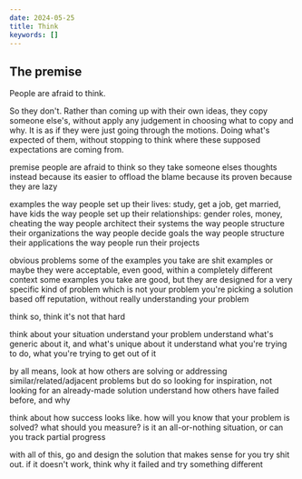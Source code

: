 ```yaml
---
date: 2024-05-25
title: Think
keywords: []
---
```

## The premise

People are afraid to think.

So they don't. Rather than coming up with their own ideas, they copy someone else's, without apply any judgement in choosing what to copy and why. It is as if they were just going through the motions. Doing what's expected of them, without stopping to think where these supposed expectations are coming from.


premise
  people are afraid to think
  so they take someone elses thoughts instead
  because its easier to offload the blame
  because its proven
  because they are lazy

examples
  the way people set up their lives: study, get a job, get married, have kids
  the way people set up their relationships: gender roles, money, cheating
  the way people architect their systems
  the way people structure their organizations
  the way people decide goals
  the way people structure their applications
  the way people run their projects

obvious problems
  some of the examples you take are shit examples
  or maybe they were acceptable, even good, within a completely different context
  some examples you take are good, but they are designed for a very specific kind of problem which is not your problem
  you're picking a solution based off reputation, without really understanding your problem

think
  so, think
  it's not that hard

  think about your situation
  understand your problem
  understand what's generic about it, and what's unique about it
  understand what you're trying to do, what you're trying to get out of it

  by all means, look at how others are solving or addressing similar/related/adjacent problems
  but do so looking for inspiration, not looking for an already-made solution
  understand how others have failed before, and why

  think about how success looks like. how will you know that your problem is solved? what should you measure?
  is it an all-or-nothing situation, or can you track partial progress

  with all of this, go and design the solution that makes sense for you
  try shit out. if it doesn't work, think why it failed and try something different